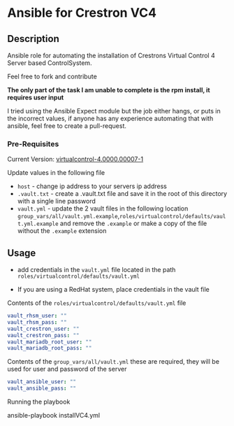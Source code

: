 # Ansible for Crestron VC4

## Description

Ansible role for automating the installation of Crestrons Virtual Control 4 Server based ControlSystem.

Feel free to fork and contribute

**The only part of the task I am unable to complete is the rpm install, it requires user input**

I tried using the Ansible Expect module but the job either hangs, or puts in the incorrect values, if anyone has any experience automating that with ansible, feel free to create a pull-request.

### Pre-Requisites

Current Version: [virtualcontrol-4.0000.00007-1](https://www.crestron.com/Software-Firmware/Firmware/4-Series-Control-Systems/VC-4/4-0000-00007-01)

Update values in the following file

- `host` - change ip address to your servers ip address
- `.vault.txt` - create a .vault.txt file and save it in the root of this directory with a single line password
- `vault.yml` - update the 2 vault files in the following location `group_vars/all/vault.yml.example`,`roles/virtualcontrol/defaults/vault.yml.example` and remove the `.example` or make a copy of the file without the `.example` extension

## Usage

- add credentials in the `vault.yml` file located in the path `roles/virtualcontrol/defaults/vault.yml`

- If you are using a RedHat system, place credentials in the vault file

Contents of the `roles/virtualcontrol/defaults/vault.yml` file

```yaml
vault_rhsm_user: ""
vault_rhsm_pass: ""
vault_crestron_user: ""
vault_crestron_pass: ""
vault_mariadb_root_user: ""
vault_mariadb_root_pass: ""
```

Contents of the `group_vars/all/vault.yml` these are required, they will be used for user and password of the server

```yaml
vault_ansible_user: ""
vault_ansible_pass: ""
```

Running the playbook

ansible-playbook installVC4.yml
